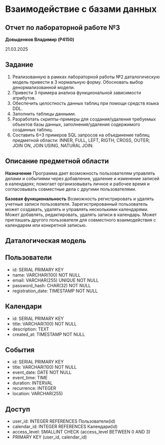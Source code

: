﻿# Взаимодействие с базами данных

## Отчет по лабораторной работе №3

**Довыденков Владимир (P4150)**

21.03.2025

## Задание

1. Реализованную в рамках лабораторной работы №2 даталогическую модель привести в 3 нормальную форму. Обосновать выбор денормализованной модели.
2. Привести 3 примера анализа функциональной зависимости атрибутов.
3. Обеспечить целостность данных таблиц при помощи средств языка DDL.
4. Заполнить таблицы данными.
5. Разработать скрипты-примеры для создания/удаления требуемых объектов базы данных, заполнения/удаления содержимого созданных таблиц.
6. Составить 6+3 примеров SQL запросов на объединение таблиц предметной области: INNER, FULL, LEFT, RIGTH, CROSS, OUTER; JOIN ON, JOIN USING, NATURAL JOIN.

## Описание предметной области

**Назначение**
Программа дает возможность пользователям управлять делами и событиями через добавление, удаление и изменение записей в календарях; помогает организовывать личное и рабочее время и согласовывать совместные дела с другими пользователями.

**Базовая функциональность**
Возможность регистрировать и удалять учетные записи пользователя. Зарегистрированный пользователь может создавать, удалять и управлять несколькими календарями. Может добавлять, редактировать, удалять записи в календарь. Может приглашать другого пользователя для совместного взаимодействия с календарем или конкретной записью.

## Даталогическая модель

Пользователи
---------------------
- id: SERIAL PRIMARY KEY
- name: VARCHAR(100) NOT NULL
- email: VARCHAR(255) UNIQUE NOT NULL
- password_hash: CHAR(32) NOT NULL
- registration_date: TIMESTAMP NOT NULL

Календари
---------------------
- id: SERIAL PRIMARY KEY
- title: VARCHAR(100) NOT NULL
- description: TEXT
- created_at: TIMESTAMP NOT NULL

События
---------------------
- id: SERIAL PRIMARY KEY
- title: VARCHAR(100) NOT NULL
- event_date: DATE NOT NULL
- event_time: TIME
- duration: INTERVAL
- recurrence: INTEGER
- location: VARCHAR(255)

Доступ
---------------------
- user_id: INTEGER REFERENCES Пользователи(id)
- calendar_id: INTEGER REFERENCES Календари(id)
- access_level: SMALLINT CHECK (access_level BETWEEN 0 AND 3)
- PRIMARY KEY (user_id, calendar_id)


